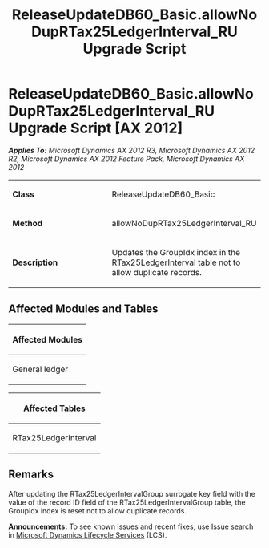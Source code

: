 ﻿---
title: ReleaseUpdateDB60_Basic.allowNoDupRTax25LedgerInterval_RU Upgrade Script
TOCTitle: ReleaseUpdateDB60_Basic.allowNoDupRTax25LedgerInterval_RU Upgrade Script
ms:assetid: e5585459-81af-ee3d-8fe2-65a7f3ac4e18
ms:mtpsurl: https://msdn.microsoft.com/en-us/library/JJ719778(v=AX.60)
ms:contentKeyID: 49711851
ms.date: 05/18/2015
mtps_version: v=AX.60
---

# ReleaseUpdateDB60\_Basic.allowNoDupRTax25LedgerInterval\_RU Upgrade Script [AX 2012]


_**Applies To:** Microsoft Dynamics AX 2012 R3, Microsoft Dynamics AX 2012 R2, Microsoft Dynamics AX 2012 Feature Pack, Microsoft Dynamics AX 2012_

<table>
<colgroup>
<col style="width: 50%" />
<col style="width: 50%" />
</colgroup>
<tbody>
<tr class="odd">
<td><p><strong>Class</strong></p></td>
<td><p>ReleaseUpdateDB60_Basic</p></td>
</tr>
<tr class="even">
<td><p><strong>Method</strong></p></td>
<td><p>allowNoDupRTax25LedgerInterval_RU</p></td>
</tr>
<tr class="odd">
<td><p><strong>Description</strong></p></td>
<td><p>Updates the GroupIdx index in the RTax25LedgerInterval table not to allow duplicate records.</p></td>
</tr>
</tbody>
</table>


## Affected Modules and Tables

<table>
<colgroup>
<col style="width: 100%" />
</colgroup>
<thead>
<tr class="header">
<th><p>Affected Modules</p></th>
</tr>
</thead>
<tbody>
<tr class="odd">
<td><p>General ledger</p></td>
</tr>
</tbody>
</table>


<table>
<colgroup>
<col style="width: 100%" />
</colgroup>
<thead>
<tr class="header">
<th><p>Affected Tables</p></th>
</tr>
</thead>
<tbody>
<tr class="odd">
<td><p>RTax25LedgerInterval</p></td>
</tr>
</tbody>
</table>


## Remarks

After updating the RTax25LedgerIntervalGroup surrogate key field with the value of the record ID field of the RTax25LedgerIntervalGroup table, the GroupIdx index is reset not to allow duplicate records.

  
**Announcements:** To see known issues and recent fixes, use [Issue search](http://go.microsoft.com/fwlink/?linkid=389258) in [Microsoft Dynamics Lifecycle Services](http://go.microsoft.com/fwlink/?linkid=306505) (LCS).

